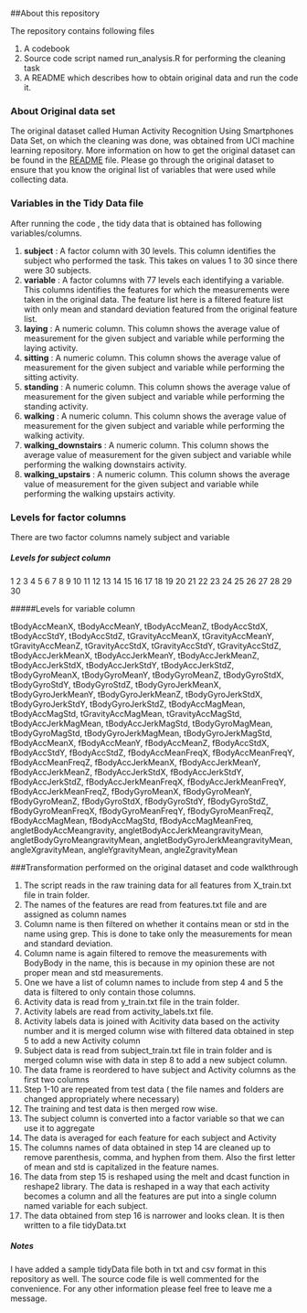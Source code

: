##About this repository

The repository contains following files 
1. A codebook
2. Source code script named run_analysis.R for performing the cleaning task
3. A README which describes how to obtain original data and run the code it.

### About Original data set
The original dataset called Human Activity Recognition Using Smartphones Data Set, on which the cleaning was done, was obtained from UCI machine learning repository. More information on how to get the original dataset can be found in the [README](https://github.com/gunjit3/CleaningData/blob/master/README.md) file. 
Please go through the original dataset to ensure that you know the original list of variables that were used while collecting data.

### Variables in the Tidy Data file
After running the code , the tidy data that is obtained has following variables/columns.

1. **subject** : A factor column with 30 levels. This column identifies the subject who performed the task. This takes on values 1 to 30 since there were 30 subjects.
2. **variable** : A factor columns with 77 levels each identifying a variable. This columns identifies the features for which the measurements were taken in the original data. The feature list here is a filtered feature list with only mean and standard deviation featured from the original feature list.
3. **laying** : A numeric column. This column shows the average value of measurement for the given subject and variable while performing the laying activity.
4. **sitting** : A numeric column. This column shows the average value of measurement for the given subject and variable while performing the sitting activity.
5. **standing** : A numeric column. This column shows the average value of measurement for the given subject and variable while performing the standing activity.
6. **walking** : A numeric column. This column shows the average value of measurement for the given subject and variable while performing the walking activity.
7. **walking_downstairs** : A numeric column. This column shows the average value of measurement for the given subject and variable while performing the walking downstairs activity.
8. **walking_upstairs** : A numeric column. This column shows the average value of measurement for the given subject and variable while performing the walking upstairs activity.

### Levels for factor columns
There are two factor columns namely subject and variable

##### Levels for subject column
1  2  3  4  5  6  7  8  9  10 11 12 13 14 15 16 17 18 19 20 21 22 23 24 25 26 27 28 29 30

#####Levels for variable column

tBodyAccMeanX, tBodyAccMeanY, tBodyAccMeanZ, tBodyAccStdX, tBodyAccStdY, tBodyAccStdZ, tGravityAccMeanX, tGravityAccMeanY, tGravityAccMeanZ, tGravityAccStdX, tGravityAccStdY, tGravityAccStdZ, tBodyAccJerkMeanX, tBodyAccJerkMeanY, tBodyAccJerkMeanZ, tBodyAccJerkStdX, tBodyAccJerkStdY, tBodyAccJerkStdZ, tBodyGyroMeanX, tBodyGyroMeanY, tBodyGyroMeanZ, tBodyGyroStdX, tBodyGyroStdY, tBodyGyroStdZ, tBodyGyroJerkMeanX, tBodyGyroJerkMeanY, tBodyGyroJerkMeanZ, tBodyGyroJerkStdX, tBodyGyroJerkStdY, tBodyGyroJerkStdZ, tBodyAccMagMean, tBodyAccMagStd, tGravityAccMagMean, tGravityAccMagStd, tBodyAccJerkMagMean, tBodyAccJerkMagStd, tBodyGyroMagMean, tBodyGyroMagStd, tBodyGyroJerkMagMean, tBodyGyroJerkMagStd, fBodyAccMeanX, fBodyAccMeanY, fBodyAccMeanZ, fBodyAccStdX, fBodyAccStdY, fBodyAccStdZ, fBodyAccMeanFreqX, fBodyAccMeanFreqY, fBodyAccMeanFreqZ, fBodyAccJerkMeanX, fBodyAccJerkMeanY, fBodyAccJerkMeanZ, fBodyAccJerkStdX, fBodyAccJerkStdY, fBodyAccJerkStdZ, fBodyAccJerkMeanFreqX, fBodyAccJerkMeanFreqY, fBodyAccJerkMeanFreqZ, fBodyGyroMeanX, fBodyGyroMeanY, fBodyGyroMeanZ, fBodyGyroStdX, fBodyGyroStdY, fBodyGyroStdZ, fBodyGyroMeanFreqX, fBodyGyroMeanFreqY, fBodyGyroMeanFreqZ, fBodyAccMagMean, fBodyAccMagStd, fBodyAccMagMeanFreq, angletBodyAccMeangravity, angletBodyAccJerkMeangravityMean, angletBodyGyroMeangravityMean, angletBodyGyroJerkMeangravityMean, angleXgravityMean, angleYgravityMean, angleZgravityMean

###Transformation performed on the original dataset and code walkthrough

1. The script reads in the raw training data for all features from X_train.txt file in train folder. 
2. The names of the features are read from features.txt file and are assigned as column names
3. Column name is then filtered on whether it contains mean or std in the name using grep. This is done to take only the measurements for mean and standard deviation. 
4. Column name is again filtered to remove the measurements with BodyBody in the name, this is because in my opinion these are not proper mean and std measurements.
5. One we have a list of column names to include from step 4 and 5 the data is filtered to only contain those columns.
6. Activity data is read from y_train.txt file in the train folder.
7. Activity labels are read from activity_labels.txt file.
8. Activity labels data is joined with Acitivity data based on the activity number and it is merged column wise with filtered data obtained in step 5 to add a new Activity column
9. Subject data is read from subject_train.txt file in train folder and is merged column wise with data in step 8 to add a new subject column.
10. The data frame is reordered to have subject and Activity columns as the first two columns
11. Step 1-10 are repeated from test data ( the file names and folders are changed appropriately where necessary)
12. The training and test data is then merged row wise.
13. The subject column is converted into a factor variable so that we can use it to aggregate
14. The data is averaged for each feature for each subject and Activity
15. The columns names of data obtained in step 14 are cleaned up to remove parenthesis, comma, and hyphen from them. Also the first letter of mean and std is capitalized in the feature names.
16. The data from step 15 is reshaped using the melt and dcast function in reshape2 library. The data is reshaped in a way that each activity becomes a column and all the features are put into a single column named variable for each subject.
17. The data obtained from step 16 is narrower and looks clean. It is then written to a file tidyData.txt

##### Notes
I have added a sample tidyData file both in txt and csv format in this repository as well. The source code file is well commented for the convenience.
For any other information please feel free to leave me a message.
